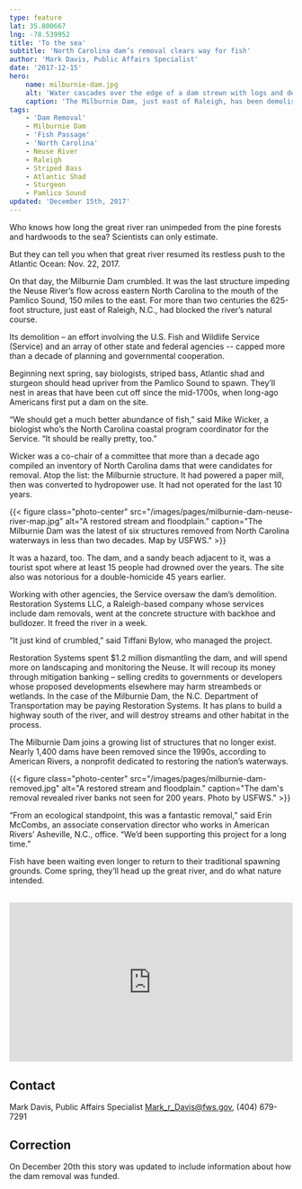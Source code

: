 ```yaml
---
type: feature
lat: 35.800667
lng: -78.539952
title: 'To the sea'
subtitle: 'North Carolina dam’s removal clears way for fish'
author: 'Mark Davis, Public Affairs Specialist'
date: '2017-12-15'
hero:
    name: milburnie-dam.jpg
    alt: 'Water cascades over the edge of a dam strewn with logs and debris'
    caption: 'The Milburnie Dam, just east of Raleigh, has been demolished. The Neuse River now flows, unimpeded, about 150 miles to the Pamlico Sound. It clears the way for migratory fish to spawn upstream. Photo by Mike Wicker, USFWS.'
tags:
    - 'Dam Removal'
    - Milburnie Dam
    - 'Fish Passage'
    - 'North Carolina'
    - Neuse River
    - Raleigh
    - Striped Bass
    - Atlantic Shad
    - Sturgeon
    - Pamlico Sound
updated: 'December 15th, 2017'
---
```


Who knows how long the great river ran unimpeded from the pine forests and hardwoods to the sea?
Scientists can only estimate.

But they can tell you when that great river resumed its restless push to the Atlantic Ocean: Nov. 22, 2017.

On that day, the Milburnie Dam crumbled. It was the last structure impeding the Neuse River’s flow across eastern North Carolina to the mouth of the Pamlico Sound, 150 miles to the east. For more than two centuries the 625-foot structure, just east of Raleigh, N.C., had blocked the river’s natural course.

Its demolition – an effort involving the U.S. Fish and Wildlife Service (Service) and an array of other state and federal agencies -- capped more than a decade of planning and governmental cooperation.

Beginning next spring, say biologists, striped bass, Atlantic shad and sturgeon should head upriver from the Pamlico Sound to spawn. They’ll nest in areas that have been cut off since the mid-1700s, when long-ago Americans first put a dam on the site.

“We should get a much better abundance of fish,” said Mike Wicker, a biologist who’s the North Carolina coastal program coordinator for the Service. “It should be really pretty, too.”

Wicker was a co-chair of a committee that more than a decade ago compiled an inventory of North Carolina dams that were candidates for removal. Atop the list: the Milburnie structure. It had powered a paper mill, then was converted to hydropower use. It had not operated for the last 10 years.

{{< figure class="photo-center" src="/images/pages/milburnie-dam-neuse-river-map.jpg" alt="A restored stream and floodplain." caption="The Milburnie Dam was the latest of six structures removed from North Carolina waterways in less than two decades. Map by USFWS." >}}

It was a hazard, too. The dam, and a sandy beach adjacent to it, was a tourist spot where at least 15 people had drowned over the years. The site also was notorious for a double-homicide 45 years earlier.

Working with other agencies, the Service oversaw the dam’s demolition. Restoration Systems LLC, a Raleigh-based company whose services include dam removals, went at the concrete structure with backhoe and bulldozer. It freed the river in a week.

“It just kind of crumbled,” said Tiffani Bylow, who managed the project.

Restoration Systems spent $1.2 million dismantling the dam, and will spend more on landscaping and monitoring the Neuse. It will recoup its money through mitigation banking – selling credits to governments or developers whose proposed developments elsewhere may harm streambeds or wetlands.
In the case of the Milburnie Dam, the N.C. Department of Transportation may be paying Restoration Systems. It has plans to build a highway south of the river, and will destroy streams and other habitat in the process.

The Milburnie Dam joins a growing list of structures that no longer exist. Nearly 1,400 dams have been removed since the 1990s, according to American Rivers, a nonprofit dedicated to restoring the nation’s waterways.

{{< figure class="photo-center" src="/images/pages/milburnie-dam-removed.jpg" alt="A restored stream and floodplain." caption="The dam's removal revealed river banks not seen for 200 years. Photo by USFWS." >}}

“From an ecological standpoint, this was a fantastic removal,” said Erin McCombs, an associate conservation director who works in American Rivers’ Asheville, N.C., office. “We’d been supporting this project for a long time.”

Fish have been waiting even longer to return to their traditional spawning grounds. Come spring, they’ll head up the great river, and do what nature intended.

<br>
<div style="position: relative; padding-bottom: 56.25%; overflow: hidden;">
  <iframe src="https://www.facebook.com/plugins/video.php?href=https%3A%2F%2Fwww.facebook.com%2FRestorationSystems%2Fvideos%2F10156933941143146%2F&width=614&show_text=false&appId=1689418354613614&height=344" style="position: absolute; width: 100%; height: 100%;"scrolling="no" frameborder="0" allowTransparency="true" allowFullScreen="true" title="Watch as the Milburnie dam is removed opening up additional, unimpeded river miles for native species"></iframe>
</div>

## Contact

Mark Davis, Public Affairs Specialist
[Mark_r_Davis@fws.gov](mailto:Mark_r_Davis@fws.gov), (404) 679-7291

## Correction

On December 20th this story was updated to include information about how the dam removal was funded.
